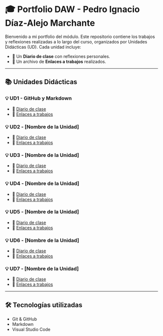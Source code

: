 # 🎓 **Portfolio DAW - Pedro Ignacio Díaz-Alejo Marchante**

Bienvenido a mi portfolio del módulo. Este repositorio contiene los trabajos y reflexiones realizadas a lo largo del curso, organizados por Unidades Didácticas (UD). Cada unidad incluye:

- 📘 Un **Diario de clase** con reflexiones personales.
- 🔗 Un archivo de **Enlaces a trabajos** realizados.

---

## 📚 Unidades Didácticas

### 💡 **UD1 - GitHub y Markdown**
- 📓 [Diario de clase](https://github.com/Pparker111/Portfolio-DAW/blob/main/Diarios/diario_UD1.md)
- 🔗 [Enlaces a trabajos]([enlaces_UD1.md](https://github.com/Pparker111/Portfolio-DAW/tree/main/Ejercicios/UD01))

### 💡 **UD2 - [Nombre de la Unidad]**
- 📓 [Diario de clase](#)
- 🔗 [Enlaces a trabajos](#)

### 💡 **UD3 - [Nombre de la Unidad]**
- 📓 [Diario de clase](#)
- 🔗 [Enlaces a trabajos](#)

### 💡 **UD4 - [Nombre de la Unidad]**
- 📓 [Diario de clase](#)
- 🔗 [Enlaces a trabajos](#)

### 💡 **UD5 - [Nombre de la Unidad]**
- 📓 [Diario de clase](#)
- 🔗 [Enlaces a trabajos](#)

### 💡 **UD6 - [Nombre de la Unidad]**
- 📓 [Diario de clase](#)
- 🔗 [Enlaces a trabajos](#)

### 💡 **UD7 - [Nombre de la Unidad]**
- 📓 [Diario de clase](#)
- 🔗 [Enlaces a trabajos](#)

---

## 🛠️ Tecnologías utilizadas

- Git & GitHub
- Markdown
- Visual Studio Code
